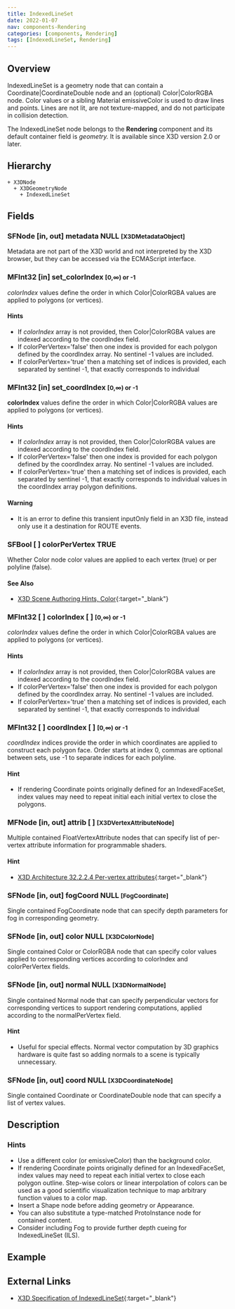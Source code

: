 ```yaml
---
title: IndexedLineSet
date: 2022-01-07
nav: components-Rendering
categories: [components, Rendering]
tags: [IndexedLineSet, Rendering]
---
```

<style>
.post h3 {
  word-spacing: 0.2em;
}
</style>

## Overview

IndexedLineSet is a geometry node that can contain a Coordinate|CoordinateDouble node and an (optional) Color|ColorRGBA node. Color values or a sibling Material emissiveColor is used to draw lines and points. Lines are not lit, are not texture-mapped, and do not participate in collision detection.

The IndexedLineSet node belongs to the **Rendering** component and its default container field is *geometry.* It is available since X3D version 2.0 or later.

## Hierarchy

```
+ X3DNode
  + X3DGeometryNode
    + IndexedLineSet
```

## Fields

### SFNode [in, out] **metadata** NULL <small>[X3DMetadataObject]</small>

Metadata are not part of the X3D world and not interpreted by the X3D browser, but they can be accessed via the ECMAScript interface.

### MFInt32 [in] **set_colorIndex** <small>[0,∞) or -1</small>

*colorIndex* values define the order in which Color|ColorRGBA values are applied to polygons (or vertices).

#### Hints

- If *colorIndex* array is not provided, then Color|ColorRGBA values are indexed according to the coordIndex field.
- If colorPerVertex='false' then one index is provided for each polygon defined by the coordIndex array. No sentinel -1 values are included.
- If colorPerVertex='true' then a matching set of indices is provided, each separated by sentinel -1, that exactly corresponds to individual

### MFInt32 [in] **set_coordIndex** <small>[0,∞) or -1</small>

**colorIndex** values define the order in which Color|ColorRGBA values are applied to polygons (or vertices).

#### Hints

- If *colorIndex* array is not provided, then Color|ColorRGBA values are indexed according to the coordIndex field.
- If colorPerVertex='false' then one index is provided for each polygon defined by the coordIndex array. No sentinel -1 values are included.
- If colorPerVertex='true' then a matching set of indices is provided, each separated by sentinel -1, that exactly corresponds to individual values in the coordIndex array polygon definitions.

#### Warning

- It is an error to define this transient inputOnly field in an X3D file, instead only use it a destination for ROUTE events.

### SFBool [ ] **colorPerVertex** TRUE

Whether Color node color values are applied to each vertex (true) or per polyline (false).

#### See Also

- [X3D Scene Authoring Hints, Color](https://www.web3d.org/x3d/content/examples/X3dSceneAuthoringHints.html#Color){:target="_blank"}

### MFInt32 [ ] **colorIndex** [ ] <small>[0,∞) or -1</small>

*colorIndex* values define the order in which Color|ColorRGBA values are applied to polygons (or vertices).

#### Hints

- If *colorIndex* array is not provided, then Color|ColorRGBA values are indexed according to the coordIndex field.
- If colorPerVertex='false' then one index is provided for each polygon defined by the coordIndex array. No sentinel -1 values are included.
- If colorPerVertex='true' then a matching set of indices is provided, each separated by sentinel -1, that exactly corresponds to individual

### MFInt32 [ ] **coordIndex** [ ] <small>[0,∞) or -1</small>

*coordIndex* indices provide the order in which coordinates are applied to construct each polygon face. Order starts at index 0, commas are optional between sets, use -1 to separate indices for each polyline.

#### Hint

- If rendering Coordinate points originally defined for an IndexedFaceSet, index values may need to repeat initial each initial vertex to close the polygons.

### MFNode [in, out] **attrib** [ ] <small>[X3DVertexAttributeNode]</small>

Multiple contained FloatVertexAttribute nodes that can specify list of per-vertex attribute information for programmable shaders.

#### Hint

- [X3D Architecture 32.2.2.4 Per-vertex attributes](https://www.web3d.org/specifications/X3Dv4Draft/ISO-IEC19775-1v4-CD1/Part01/components/shaders.html#Pervertexattributes){:target="_blank"}

### SFNode [in, out] **fogCoord** NULL <small>[FogCoordinate]</small>

Single contained FogCoordinate node that can specify depth parameters for fog in corresponding geometry.

### SFNode [in, out] **color** NULL <small>[X3DColorNode]</small>

Single contained Color or ColorRGBA node that can specify color values applied to corresponding vertices according to colorIndex and colorPerVertex fields.

### SFNode [in, out] **normal** NULL <small>[X3DNormalNode]</small>

Single contained Normal node that can specify perpendicular vectors for corresponding vertices to support rendering computations, applied according to the normalPerVertex field.

#### Hint

- Useful for special effects. Normal vector computation by 3D graphics hardware is quite fast so adding normals to a scene is typically unnecessary.

### SFNode [in, out] **coord** NULL <small>[X3DCoordinateNode]</small>

Single contained Coordinate or CoordinateDouble node that can specify a list of vertex values.

## Description

### Hints

- Use a different color (or emissiveColor) than the background color.
- If rendering Coordinate points originally defined for an IndexedFaceSet, index values may need to repeat each initial vertex to close each polygon outline. Step-wise colors or linear interpolation of colors can be used as a good scientific visualization technique to map arbitrary function values to a color map.
- Insert a Shape node before adding geometry or Appearance.
- You can also substitute a type-matched ProtoInstance node for contained content.
- Consider including Fog to provide further depth cueing for IndexedLineSet (ILS).

## Example

<x3d-canvas src="https://create3000.github.io/media/examples/Rendering/IndexedLineSet/IndexedLineSet.x3d"></x3d-canvas>

## External Links

- [X3D Specification of IndexedLineSet](https://www.web3d.org/documents/specifications/19775-1/V4.0/Part01/components/rendering.html#IndexedLineSet){:target="_blank"}
